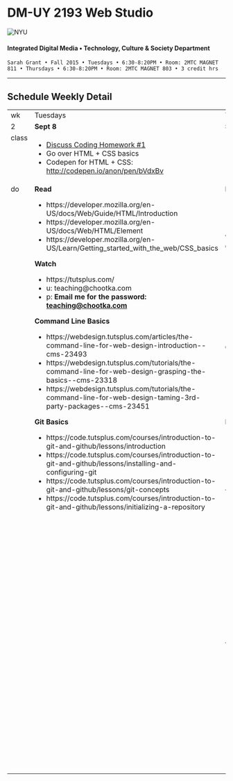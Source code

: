 # DM-UY 2193 Web Studio

![NYU](http://ws2.polishedsolid.com/de/nyu_soe_logo.png)
#### Integrated Digital Media • Technology, Culture & Society Department

    Sarah Grant • Fall 2015 • Tuesdays • 6:30-8:20PM • Room: 2MTC MAGNET 811 • Thursdays • 6:30-8:20PM • Room: 2MTC MAGNET 803 • 3 credit hrs

---

## Schedule Weekly Detail

<table>
    <tr>
        <td>wk</td>
        <td>Tuesdays</td>
        <td>Thursdays</td>
    </tr>
    <!-- first week -->
    <tr>
        <td valign="top" width="4%">2</td>
        <td valign="top" width="48%"><strong>Sept 8</strong></td>
        <td valign="top" width="40%"><strong>Sept 10</strong></td>
    </tr>
 <tr>
        <td valign="top">class</td>
        <td valign="top">
            <ul>
                <li><a href="weekly_detail/ws1fa15_weekly_detail_wk2_sept8.md">Discuss Coding Homework #1</a></li>
                <li>Go over HTML + CSS basics</li>
                <li>Codepen for HTML + CSS: <a href="http://codepen.io/anon/pen/bVdxBv" target="_blank">http://codepen.io/anon/pen/bVdxBv</a></li>
            </ul>
        </td>
        <td valign="top">
            <ul>
                <li>Discuss readings, videos, and Project Plan</li>
                <li>Continue HTML + CSS basics</li>
            </ul>
        </td>
</tr>
<tr>
        <td valign="top">do</td>
        <td valign="top">
            <strong>Read</strong>
            <ul>
                <li>https://developer.mozilla.org/en-US/docs/Web/Guide/HTML/Introduction</li>
                <li>https://developer.mozilla.org/en-US/docs/Web/HTML/Element</li>
                <li>https://developer.mozilla.org/en-US/Learn/Getting_started_with_the_web/CSS_basics</li>
            </ul>
            <strong>Watch</strong>
            <ul>
                <li>https://tutsplus.com/</li>
                <li>u: teaching@chootka.com</li>
                <li>p: <strong>Email me for the password: <a href="mailto:teaching@chootka.com">teaching@chootka.com</a></strong></li>
            </ul>
            <strong>Command Line Basics</strong>
            <ul>
                <li>https://webdesign.tutsplus.com/articles/the-command-line-for-web-design-introduction--cms-23493</li>
                <li>https://webdesign.tutsplus.com/tutorials/the-command-line-for-web-design-grasping-the-basics--cms-23318</li>
                <li>https://webdesign.tutsplus.com/tutorials/the-command-line-for-web-design-taming-3rd-party-packages--cms-23451</li>
            </ul>
            <strong>Git Basics</strong>
            <ul>
                <li>https://code.tutsplus.com/courses/introduction-to-git-and-github/lessons/introduction</li>
                <li>https://code.tutsplus.com/courses/introduction-to-git-and-github/lessons/installing-and-configuring-git</li>
                <li>https://code.tutsplus.com/courses/introduction-to-git-and-github/lessons/git-concepts</li>
                <li>https://code.tutsplus.com/courses/introduction-to-git-and-github/lessons/initializing-a-repository</li>
            </ul>
        </td>
        <td valign="top">
            <strong>Read</strong>
            <ul>
                <li>http://learnlayout.com/</li>
                <li>https://developer.mozilla.org/en-US/Learn/Getting_started_with_the_web/JavaScript_basics</li>
            </ul>
            <strong>Watch<br/>
                Git Basics Continued</strong>
            <ul>
                <li>https://code.tutsplus.com/courses/introduction-to-git-and-github/lessons/the-staging-area-and-status-command</li>
                <li>https://code.tutsplus.com/courses/introduction-to-git-and-github/lessons/making-commits</li>
                <li>https://code.tutsplus.com/courses/introduction-to-git-and-github/lessons/ignoring-files</li>
                <li>https://code.tutsplus.com/courses/introduction-to-git-and-github/lessons/viewing-the-log</li>
            </ul>
            <strong>Github Basics</strong>
            <ul>
                <li>https://code.tutsplus.com/courses/introduction-to-git-and-github/lessons/setting-up-github</li>
                <li>https://code.tutsplus.com/courses/introduction-to-git-and-github/lessons/working-with-remotes</li>
                <li>https://code.tutsplus.com/courses/introduction-to-git-and-github/lessons/creating-github-pages</li>
            </ul>
            <strong>Developer Tools: Inspecting the DOM + CSS styles</strong>
            <ul>
                <li>http://discover-devtools.codeschool.com/chapters/1?locale=en</li>
                <li>http://discover-devtools.codeschool.com/levels/1/challenges/7?locale=en</li>
            </ul>
            <strong>Assignments that are due Tuesday 9/15</strong>
            <ul>
                <li><b>Coding Homework #2: Create a basic HTML page and a CSS file that is linked into your HTML page.</b>
                <br/>
                Include at least 3 HTML elements
                <ul>
                    <li>heading (h1, h2, h3, h4, h5)</li>
                    <li>paragraph (p)</li>
                    <li>lists (ul, ol)</li>
                    <li>images (img)</li>
                    <li>links (a)</li>
                </ul>
                Make use of a wide range of styles for different properites!
                <ul>
                    <li>fonts (font-size, font-family, line-height, color, etc)</li>
                    <li>margin, padding</li>
                    <li>background colors</li>
                    <li>etc...... </li>
                </ul>
                <br/>
                <b>Email me your github + a link to your page.</b>
                <!-- <li><a href="../assignments/ws1fa15_learning_logs.md">Learning Log</a> for as many as needed based on your current knowledge and skill level:</li>
                <ul>
                    <li>HTML/CSS</li>
                    <li>HTML5/CSS3</li>
                    <li>git/github</li>
                    <li>Javascript/JQuery</li>
                    <li>The Reponsive Web (Media Queries)</li>
                    <li>Frameworks (Bootstrap and Foundation)</li>
                    <li>CSS Preprocessor: SASS</li>
                </ul> -->
            </ul>
            <strong>Assignments that are due Thursday 9/17</strong>
            <ul>
                <li><b>Work on your <a href="../assignments/ws1fa15_project_plan.md">Project Plan</a></b>.    <br/>
                    To complete:
                    <ul>
                        <li>Title</li>
                        <li>Project Statement / Goal</li>
                        <li>Your motivation, drive, and/or purpose</li>
                        <li>Target Audience</li> 
                    </ul>
                    Here are some thoughtstarters:
                    <ul>
                        <li>A portfolio site</li>
                        <li>A site about your favorite sports team</li>
                        <li>... your friend's band</li>
                        <li>... a social cause</li>
                        <li>... redesign a non-profit's website</li>
                        <li>... maybe a web comic!</li>
                    </ul>
                </li>
            </ul>
        </td>
</tr>
</table>